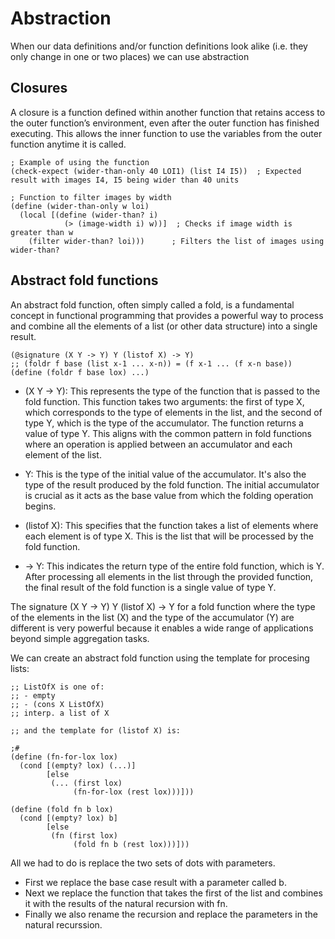 # Abstraction

When our data definitions and/or function definitions look alike (i.e. they only change in one or two places) we can use abstraction 

## Closures

A closure is a function defined within another function that retains access to the outer function’s environment, even after the outer function has finished executing. This allows the inner function to use the variables from the outer function anytime it is called.

```Lisp
; Example of using the function
(check-expect (wider-than-only 40 LOI1) (list I4 I5))  ; Expected result with images I4, I5 being wider than 40 units

; Function to filter images by width
(define (wider-than-only w loi)
  (local [(define (wider-than? i)
            (> (image-width i) w))]  ; Checks if image width is greater than w
    (filter wider-than? loi)))      ; Filters the list of images using wider-than?
```

## Abstract fold functions 

An abstract fold function, often simply called a fold, is a fundamental concept in functional programming that provides a powerful way to process and combine all the elements of a list (or other data structure) into a single result. 

```Lisp
(@signature (X Y -> Y) Y (listof X) -> Y)
;; (foldr f base (list x-1 ... x-n)) = (f x-1 ... (f x-n base))
(define (foldr f base lox) ...)
```

* (X Y -> Y): This represents the type of the function that is passed to the fold function. This function takes two arguments: the first of type X, which corresponds to the type of elements in the list, and the second of type Y, which is the type of the accumulator. The function returns a value of type Y. This aligns with the common pattern in fold functions where an operation is applied between an accumulator and each element of the list. 

* Y: This is the type of the initial value of the accumulator. It's also the type of the result produced by the fold function. The initial accumulator is crucial as it acts as the base value from which the folding operation begins.

* (listof X): This specifies that the function takes a list of elements where each element is of type X. This is the list that will be processed by the fold function.

* -> Y: This indicates the return type of the entire fold function, which is Y. After processing all elements in the list through the provided function, the final result of the fold function is a single value of type Y.

The signature (X Y -> Y) Y (listof X) -> Y for a fold function where the type of the elements in the list (X) and the type of the accumulator (Y) are different is very powerful because it enables a wide range of applications beyond simple aggregation tasks. 

We can create an abstract fold function using the template for procesing lists:

```Lisp
;; ListOfX is one of:
;; - empty
;; - (cons X ListOfX)
;; interp. a list of X

;; and the template for (listof X) is:

;#
(define (fn-for-lox lox)
  (cond [(empty? lox) (...)]
        [else
         (... (first lox)
              (fn-for-lox (rest lox)))]))

(define (fold fn b lox)
  (cond [(empty? lox) b]
        [else
         (fn (first lox)
              (fold fn b (rest lox)))]))
```

All we had to do is replace the two sets of dots with parameters. 

* First we replace the base case result with a parameter called b. 
* Next we replace the function that takes the first of the list and combines it with the results of the natural recursion with fn. 
* Finally we also rename the recursion and replace the parameters in the natural recurssion.


